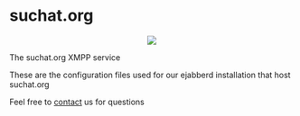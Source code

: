 # suchat.org
<p align="center">
  <a href="https://www.suchat.org/" alt="SUChat.org">
    <img src="https://www.suchat.org/wp-content/uploads/2023/08/suchatdoble.png"></a>
</p>
The suchat.org XMPP service

These are the configuration files used for our ejabberd installation that host suchat.org

Feel free to <a href="https://www.suchat.org/contacte-con-nosotros/">contact</a> us for questions
